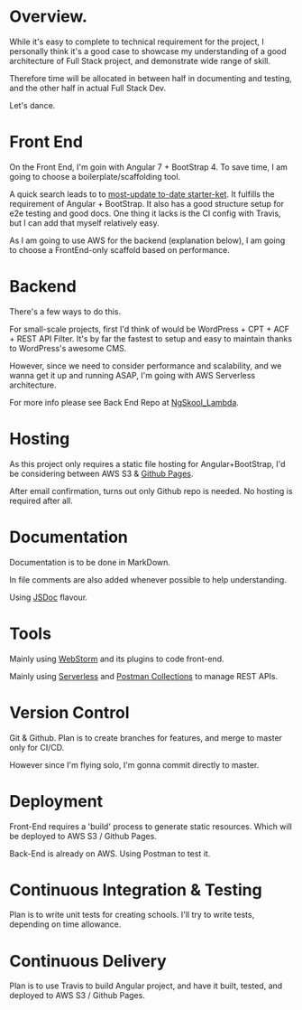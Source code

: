 # Overview.

While it's easy to complete to technical requirement for the project, I personally think it's a good case to showcase my understanding of a good architecture of Full Stack project, and demonstrate wide range of skill.

Therefore time will be allocated in between half in documenting and testing, and the other half in actual Full Stack Dev.

Let's dance.

# Front End

On the Front End, I'm goin with Angular 7 + BootStrap 4. To save time, I am going to choose a boilerplate/scaffolding tool.

A quick search leads to to [most-update to-date starter-ket](https://github.com/ngx-rocket/starter-kit). It fulfills the requirement of Angular + BootStrap. It also has a good structure setup for e2e testing and good docs. One thing it lacks is the CI config with Travis, but I can add that myself relatively easy.

As I am going to use AWS for the backend (explanation below), I am going to choose a FrontEnd-only scaffold based on performance.

# Backend

There's a few ways to do this.

For small-scale projects, first I'd think of would be WordPress + CPT + ACF + REST API Filter. It's by far the fastest to setup and easy to maintain thanks to WordPress's awesome CMS.

However, since we need to consider performance and scalability, and we wanna get it up and running ASAP, I'm going with AWS Serverless architecture.

For more info please see Back End Repo at [NgSkool_Lambda](https://github.com/jacktator/NgSkool_Lambda).

# Hosting

As this project only requires a static file hosting for Angular+BootStrap, I'd be considering between AWS S3 & [Github Pages](https://help.github.com/en/articles/what-is-github-pages).

After email confirmation, turns out only Github repo is needed. No hosting is required after all.

# Documentation

Documentation is to be done in MarkDown.

In file comments are also added whenever possible to help understanding.

Using [JSDoc](https://github.com/jsdoc/jsdoc) flavour.

# Tools

Mainly using [WebStorm](https://www.jetbrains.com/webstorm/) and its plugins to code front-end.

Mainly using [Serverless](serverless.com) and [Postman Collections](https://learning.getpostman.com/docs/postman/collections/creating_collections/) to manage REST APIs.

# Version Control

Git & Github. Plan is to create branches for features, and merge to master only for CI/CD.

However since I'm flying solo, I'm gonna commit directly to master.

# Deployment

Front-End requires a 'build' process to generate static resources. Which will be deployed to AWS S3 / Github Pages.

Back-End is already on AWS. Using Postman to test it.

# Continuous Integration & Testing

Plan is to write unit tests for creating schools. I'll try to write tests, depending on time allowance.

# Continuous Delivery

Plan is to use Travis to build Angular project, and have it built, tested, and deployed to AWS S3 / Github Pages.
